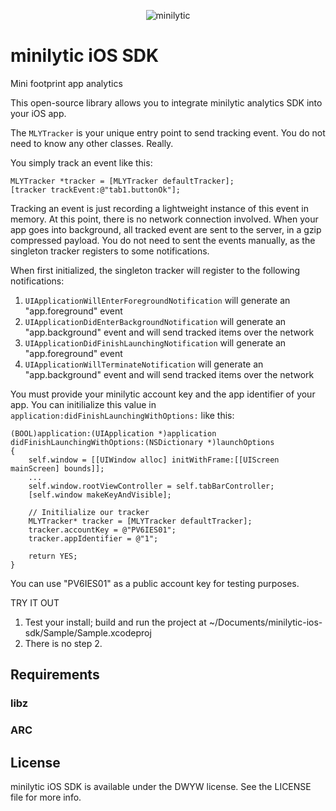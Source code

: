 <p align="center" >
<img src="https://github.com/manbolo/minilytic-ios-sdk/blob/master/minilytic/logo.png" alt="minilytic" title="minilytic">
</p>


minilytic iOS SDK
================

Mini footprint app analytics

This open-source library allows you to integrate minilytic analytics SDK into your iOS app.

The `MLYTracker` is your unique entry point to send tracking event. You do not need to know any other classes. Really.

You simply track an event like this:
 
```objectice-c
MLYTracker *tracker = [MLYTracker defaultTracker];
[tracker trackEvent:@"tab1.buttonOk"];
```

Tracking an event is just recording a lightweight instance of this event in memory. At this point, there is no network connection involved. When your app goes into background, all tracked event are sent to the server, in a gzip compressed payload. You do not need to sent the  events manually, as the singleton tracker registers to some notifications.

When first initialized, the singleton tracker will register to the following notifications:
 
1. `UIApplicationWillEnterForegroundNotification` will generate an "app.foreground" event
2. `UIApplicationDidEnterBackgroundNotification` will generate an "app.background" event and will send tracked items over the network
3. `UIApplicationDidFinishLaunchingNotification` will generate an "app.foreground" event
4. `UIApplicationWillTerminateNotification` will generate an "app.background" event and will send tracked items over the network

You must provide your minilytic account key and the app identifier of your app. You can initilialize this value in `application:didFinishLaunchingWithOptions:` like this:
 
```objectice-c
(BOOL)application:(UIApplication *)application didFinishLaunchingWithOptions:(NSDictionary *)launchOptions
{
    self.window = [[UIWindow alloc] initWithFrame:[[UIScreen mainScreen] bounds]];
    ...
	self.window.rootViewController = self.tabBarController;
	[self.window makeKeyAndVisible];

	// Initilialize our tracker
	MLYTracker* tracker = [MLYTracker defaultTracker];
	tracker.accountKey = @"PV6IES01";
	tracker.appIdentifier = @"1";

    return YES;
}
```

You can use "PV6IES01" as a public account key for testing purposes.

TRY IT OUT

1. Test your install; build and run the project at ~/Documents/minilytic-ios-sdk/Sample/Sample.xcodeproj
2. There is no step 2.

## Requirements

### libz

### ARC

## License

minilytic iOS SDK is available under the DWYW license. See the LICENSE file for more info.